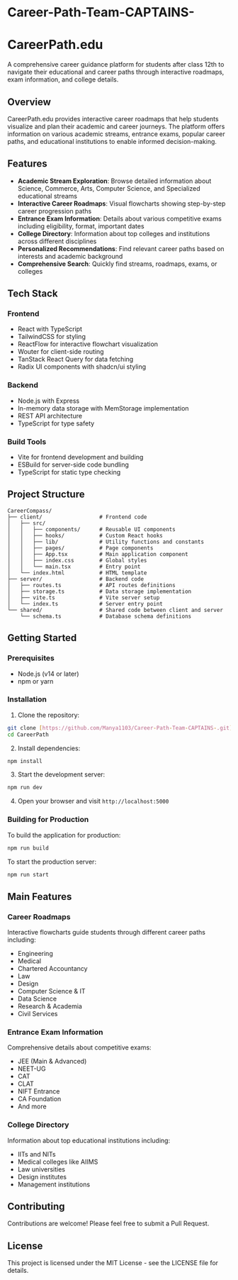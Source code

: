 # Career-Path-Team-CAPTAINS-
# CareerPath.edu

A comprehensive career guidance platform for students after class 12th to navigate their educational and career paths through interactive roadmaps, exam information, and college details.

## Overview

CareerPath.edu provides interactive career roadmaps that help students visualize and plan their academic and career journeys. The platform offers information on various academic streams, entrance exams, popular career paths, and educational institutions to enable informed decision-making.

## Features

- **Academic Stream Exploration**: Browse detailed information about Science, Commerce, Arts, Computer Science, and Specialized educational streams
- **Interactive Career Roadmaps**: Visual flowcharts showing step-by-step career progression paths
- **Entrance Exam Information**: Details about various competitive exams including eligibility, format, important dates
- **College Directory**: Information about top colleges and institutions across different disciplines
- **Personalized Recommendations**: Find relevant career paths based on interests and academic background
- **Comprehensive Search**: Quickly find streams, roadmaps, exams, or colleges

## Tech Stack

### Frontend
- React with TypeScript
- TailwindCSS for styling
- ReactFlow for interactive flowchart visualization
- Wouter for client-side routing
- TanStack React Query for data fetching
- Radix UI components with shadcn/ui styling

### Backend
- Node.js with Express
- In-memory data storage with MemStorage implementation
- REST API architecture
- TypeScript for type safety

### Build Tools
- Vite for frontend development and building
- ESBuild for server-side code bundling
- TypeScript for static type checking

## Project Structure

```
CareerCompass/
├── client/                  # Frontend code
│   ├── src/
│   │   ├── components/      # Reusable UI components
│   │   ├── hooks/           # Custom React hooks
│   │   ├── lib/             # Utility functions and constants
│   │   ├── pages/           # Page components
│   │   ├── App.tsx          # Main application component
│   │   ├── index.css        # Global styles
│   │   └── main.tsx         # Entry point
│   └── index.html           # HTML template
├── server/                  # Backend code
│   ├── routes.ts            # API routes definitions
│   ├── storage.ts           # Data storage implementation
│   ├── vite.ts              # Vite server setup
│   └── index.ts             # Server entry point
└── shared/                  # Shared code between client and server
    └── schema.ts            # Database schema definitions
```

## Getting Started

### Prerequisites

- Node.js (v14 or later)
- npm or yarn

### Installation

1. Clone the repository:
```bash
git clone [https://github.com/Manya1103/Career-Path-Team-CAPTAINS-.git]
cd CareerPath
```

2. Install dependencies:
```bash
npm install
```

3. Start the development server:
```bash
npm run dev
```

4. Open your browser and visit `http://localhost:5000`

### Building for Production

To build the application for production:

```bash
npm run build
```

To start the production server:

```bash
npm run start
```

## Main Features

### Career Roadmaps

Interactive flowcharts guide students through different career paths including:
- Engineering
- Medical
- Chartered Accountancy
- Law
- Design
- Computer Science & IT
- Data Science
- Research & Academia
- Civil Services

### Entrance Exam Information

Comprehensive details about competitive exams:
- JEE (Main & Advanced)
- NEET-UG
- CAT
- CLAT
- NIFT Entrance
- CA Foundation
- And more

### College Directory

Information about top educational institutions including:
- IITs and NITs
- Medical colleges like AIIMS
- Law universities
- Design institutes
- Management institutions

## Contributing

Contributions are welcome! Please feel free to submit a Pull Request.

## License

This project is licensed under the MIT License - see the LICENSE file for details.
